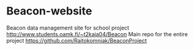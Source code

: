 # Beacon-website
Beacon data management site for school project
http://www.students.oamk.fi/~t2kaja04/Beacon
Main repo for the entire project https://github.com/Raitokomniak/BeaconProject
